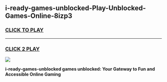 
## i-ready-games-unblocked-Play-Unblocked-Games-Online-8izp3
<h3>
<a href="https://premium76.site?title=i-ready-games-unblocked&ref=24A">CLICK TO PLAY</a></h3>
<hr>

<h3>
<a href="https://premium76.site?title=i-ready-games-unblocked&ref=24A">CLICK 2 PLAY</a>
  
</h3>

<a href="https://premium76.site?title=i-ready-games-unblocked&ref=24A"><img src="https://clearcache.store/games.png"></a>


**i-ready-games-unblocked games unblocked: Your Gateway to Fun and Accessible Online Gaming**
